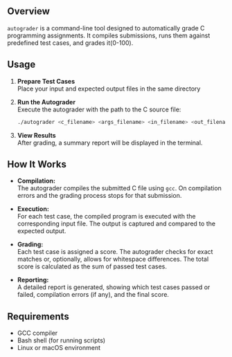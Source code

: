 ## Overview

`autograder` is a command-line tool designed to automatically grade C programming assignments. It compiles submissions, runs them against predefined test cases, and grades it(0-100).

## Usage

1. **Prepare Test Cases**  
    Place your input and expected output files in the same directory

2. **Run the Autograder**  
    Execute the autograder with the path to the C source file:
    ```bash
    ./autograder <c_filename> <args_filename> <in_filename> <out_filename> <timeout> 
    ```

3. **View Results**  
    After grading, a summary report will be displayed in the terminal.

## How It Works

- **Compilation:**  
  The autograder compiles the submitted C file using `gcc`. On compilation errors and the grading process stops for that submission.

- **Execution:**  
  For each test case, the compiled program is executed with the corresponding input file. The output is captured and compared to the expected output.

- **Grading:**  
  Each test case is assigned a score. The autograder checks for exact matches or, optionally, allows for whitespace differences. The total score is calculated as the sum of passed test cases.

- **Reporting:**  
  A detailed report is generated, showing which test cases passed or failed, compilation errors (if any), and the final score.


## Requirements

- GCC compiler
- Bash shell (for running scripts)
- Linux or macOS environment
